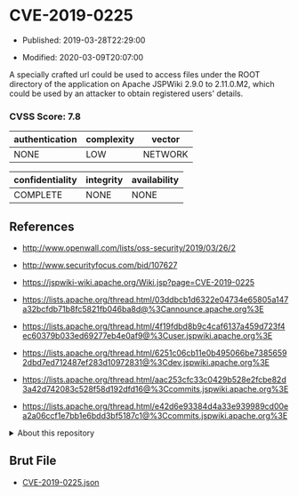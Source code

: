 # CVE-2019-0225

- Published: 2019-03-28T22:29:00

- Modified: 2020-03-09T20:07:00

A specially crafted url could be used to access files under the ROOT directory of the application on Apache JSPWiki 2.9.0 to 2.11.0.M2, which could be used by an attacker to obtain registered users' details.

### CVSS Score: **7.8**

| authentication | complexity | vector |
| --- | --- | --- |
| NONE | LOW | NETWORK |

| confidentiality | integrity | availability |
| --- | --- | --- |
| COMPLETE | NONE | NONE |

## References

* http://www.openwall.com/lists/oss-security/2019/03/26/2

* http://www.securityfocus.com/bid/107627

* https://jspwiki-wiki.apache.org/Wiki.jsp?page=CVE-2019-0225

* https://lists.apache.org/thread.html/03ddbcb1d6322e04734e65805a147a32bcfdb71b8fc5821fb046ba8d@%3Cannounce.apache.org%3E

* https://lists.apache.org/thread.html/4f19fdbd8b9c4caf6137a459d723f4ec60379b033ed69277eb4e0af9@%3Cuser.jspwiki.apache.org%3E

* https://lists.apache.org/thread.html/6251c06cb11e0b495066be73856592dbd7ed712487ef283d10972831@%3Cdev.jspwiki.apache.org%3E

* https://lists.apache.org/thread.html/aac253cfc33c0429b528e2fcbe82d3a42d742083c528f58d192dfd16@%3Ccommits.jspwiki.apache.org%3E

* https://lists.apache.org/thread.html/e42d6e93384d4a33e939989cd00ea2a06ccf1e7bb1e6bdd3bf5187c1@%3Ccommits.jspwiki.apache.org%3E

<details>
<summary>About this repository</summary> 

  This repository is part of the project [Live Hack CVE](https://github.com/Live-Hack-CVE). Main website can be found [www.live-hack.org](https://www.live-hack.org) 
  
  Made by [Sn0wAlice](https://github.com/Sn0wAlice) for the people that care about security and need to have a feed of the latest CVEs. Hope you enjoy it, don't forget to star the repo and follow me on [Twitter](https://twitter.com/Sn0wAlice) and [Github](https://github.com/Sn0wAlice). And that is my [personnal website](https://www.alice-snow.me/)

  - [Home Page](https://github.com/Live-Hack-CVE)
  - [Framework](https://github.com/Live-Hack-CVE/cve-framework)
  - [CVE database](https://github.com/Live-Hack-CVE/full_database)
  - [Changelog](https://github.com/Live-Hack-CVE/Changelog)
</details>

## Brut File

* [CVE-2019-0225.json](https://raw.githubusercontent.com/Live-Hack-CVE/full_database/main/cves/2019/CVE-2019-0225.json)

